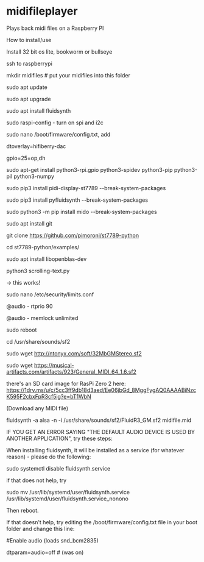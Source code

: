 # midifileplayer
Plays back midi files on a Raspberry PI


How to install/use

Install 32 bit os lite, bookworm or bullseye

ssh to raspberrypi

mkdir midifiles   # put your midifiles into this folder

sudo apt update

sudo apt upgrade

sudo apt install fluidsynth

sudo raspi-config  - turn on spi and i2c

sudo nano /boot/firmware/config.txt, add


dtoverlay=hifiberry-dac

gpio=25=op,dh

sudo apt-get install python3-rpi.gpio python3-spidev python3-pip python3-pil python3-numpy

sudo pip3 install pidi-display-st7789 --break-system-packages

sudo pip3 install pyfluidsynth --break-system-packages

sudo python3 -m pip install mido --break-system-packages

sudo apt install git

git clone  https://github.com/pimoroni/st7789-python

cd st7789-python/examples/

sudo apt install libopenblas-dev

python3 scrolling-text.py


-> this works!


sudo nano /etc/security/limits.conf

@audio - rtprio 90 

@audio - memlock unlimited

sudo reboot


cd /usr/share/sounds/sf2

sudo wget http://ntonyx.com/soft/32MbGMStereo.sf2

sudo wget https://musical-artifacts.com/artifacts/923/General_MIDI_64_1.6.sf2


there's an SD card image for RasPi Zero 2 here: https://1drv.ms/u/c/5cc3ff9db18d3aed/Ee06jbGd_8MggFygAQ0AAAABiNzcK595F2cbxFpR3cf5ig?e=bT1WbN


(Download any MIDI file)


fluidsynth -a alsa -n -i /usr/share/sounds/sf2/FluidR3_GM.sf2 midifile.mid


IF YOU GET AN ERROR SAYING "THE DEFAULT AUDIO DEVICE IS USED BY ANOTHER APPLICATION", try these steps:

When installing fluidsynth, it will be installed as a service (for whatever reason) - please do the following:

sudo systemctl disable fluidsynth.service

if that does not help, try


sudo mv /usr/lib/systemd/user/fluidsynth.service /usr/lib/systemd/user/fluidsynth.service_nonono


Then reboot.

If that doesn't help, try editing the /boot/firmware/config.txt file in your boot folder and change this line:


#Enable audio (loads snd_bcm2835)

dtparam=audio=off    # (was on)
